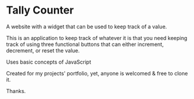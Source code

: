 # Tally Counter
A website with a widget that can be used to keep track of a value.

This is an application to keep track of whatever it is that you need keeping track of using three functional buttons that can either increment, decrement, or reset the value.

Uses basic concepts of JavaScript

Created for my projects' portfolio, yet, anyone is welcomed & free to clone it.

Thanks.
